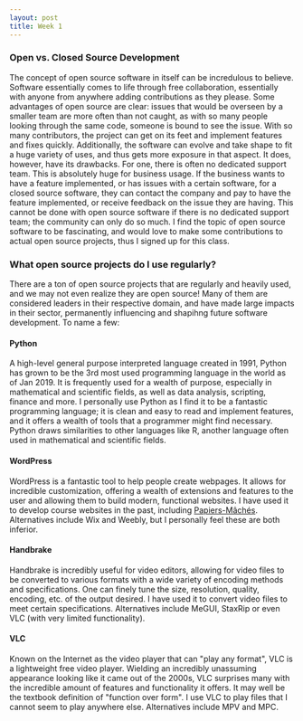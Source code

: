 ```yaml
---
layout: post
title: Week 1
---
```

### Open vs. Closed Source Development

The concept of open source software in itself can be incredulous to believe. Software essentially comes to life through free collaboration, essentially with anyone from anywhere adding contributions as they please. Some advantages of open source are clear: issues that would be overseen by a smaller team are more often than not caught, as with so many people looking through the same code, someone is bound to see the issue. With so many contributors, the project can get on its feet and implement features and fixes quickly. Additionally, the software can evolve and take shape to fit a huge variety of uses, and thus gets more exposure in that aspect. It does, however, have its drawbacks. For one, there is often no dedicated support team. This is absolutely huge for business usage. If the business wants to have a feature implemented, or has issues with a certain software, for a closed source software, they can contact the company and pay to have the feature implemented, or receive feedback on the issue they are having. This cannot be done with open source software if there is no dedicated support team; the community can only do so much. I find the topic of open source software to be fascinating, and would love to make some contributions to actual open source projects, thus I signed up for this class. 


### What open source projects do I use regularly?

There are a ton of open source projects that are regularly and heavily used, and we may not even realize they are open source! Many of them are considered leaders in their respective domain, and have made large impacts in their sector, permanently influencing and shapihng future software development. To name a few:

#### Python

A high-level general purpose interpreted language created in 1991, Python has grown to be the 3rd most used programming language in the world as of Jan 2019. It is frequently used for a wealth of purpose, especially in  mathematical and scientific fields, as well as data analysis, scripting, finance and more. I personally use Python as I find it to be a fantastic programming language; it is clean and easy to read and implement features, and it offers a wealth of tools that a programmer might find necessary. Python draws similarities to other languages like R, another language often used in mathematical and scientific fields.

#### WordPress

WordPress is a fantastic tool to help people create webpages. It allows for incredible customization, offering a wealth of extensions and features to the user and allowing them to build modern, functional websites. I have used it to develop course websites in the past, including [Papiers-Mâchés](http://interactivefrench.hosting.nyu.edu/). Alternatives include Wix and Weebly, but I personally feel these are both inferior.

#### Handbrake

Handbrake is incredibly useful for video editors, allowing for video files to be converted to various formats with a wide variety of encoding methods and specifications. One can finely tune the size, resolution, quality, encoding, etc. of the output desired. I have used it to convert video files to meet certain specifications. Alternatives include MeGUI, StaxRip or even VLC (with very limited functionality).  

#### VLC

Known on the Internet as the video player that can "play any format", VLC is a lightweight free video player. Wielding an incredibly unassuming appearance looking like it came out of the 2000s, VLC surprises many with the incredible amount of features and functionality it offers. It may well be the textbook definition of "function over form". I use VLC to play files that I cannot seem to play anywhere else. Alternatives include MPV and MPC. 
